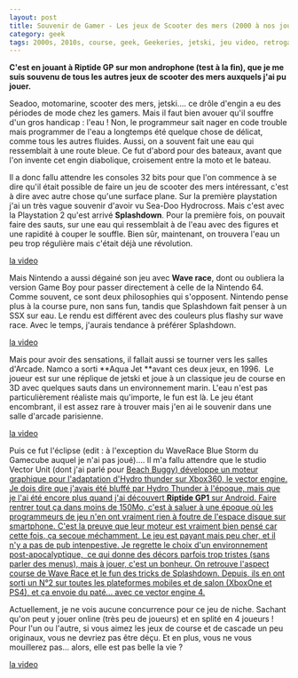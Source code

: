 ```yaml
---
layout: post
title: Souvenir de Gamer - Les jeux de Scooter des mers (2000 à nos jours)
category: geek
tags: 2000s, 2010s, course, geek, Geekeries, jetski, jeu video, retrogaming, simulation
---
```

**C'est en jouant à Riptide GP sur mon androphone (test à la fin), que je me suis souvenu de tous les autres jeux de scooter des mers auxquels j'ai pu jouer.**

Seadoo, motomarine, scooter des mers, jetski.... ce drôle d'engin a eu des périodes de mode chez les gamers. Mais il faut bien avouer qu'il souffre d'un gros handicap : l'eau ! Non, le programmeur sait nager en code trouble mais programmer de l'eau a longtemps été quelque chose de délicat, comme tous les autres fluides. Aussi, on a souvent fait une eau qui ressemblait à une route bleue. Ce fut d'abord pour des bateaux, avant que l'on invente cet engin diabolique, croisement entre la moto et le bateau.

Il a donc fallu attendre les consoles 32 bits pour que l'on commence à se dire qu'il était possible de faire un jeu de scooter des mers intéressant, c'est à dire avec autre chose qu'une surface plane. Sur la première playstation j'ai un très vague souvenir d'avoir vu Sea-Doo Hydrocross. Mais c'est avec la Playstation 2 qu'est arrivé **Splashdown**. Pour la première fois, on pouvait faire des sauts, sur une eau qui ressemblait à de l'eau avec des figures et une rapidité à couper le souffle. Bien sûr, maintenant, on trouvera l'eau un peu trop régulière mais c'était déjà une révolution.

[la video](https://www.youtube.com/watch?v=Mj7gtGnosg0)

Mais Nintendo a aussi dégainé son jeu avec **Wave race**, dont ou oubliera la version Game Boy pour passer directement à celle de la Nintendo 64. Comme souvent, ce sont deux philosophies qui s'opposent. Nintendo pense plus à la course pure, non sans fun, tandis que Splashdown fait penser à un SSX sur eau. Le rendu est différent avec des couleurs plus flashy sur wave race. Avec le temps, j'aurais tendance à préférer Splashdown.

[la video](https://www.youtube.com/watch?v=Oi-Kz4Y-8Lw)

Mais pour avoir des sensations, il fallait aussi se tourner vers les salles d'Arcade. Namco a sorti **Aqua Jet **avant ces deux jeux, en 1996.  Le joueur est sur une réplique de jetski et joue à un classique jeu de course en 3D avec quelques sauts dans un environnement marin. L'eau n'est pas particulièrement réaliste mais qu'importe, le fun est là. Le jeu étant encombrant, il est assez rare à trouver mais j'en ai le souvenir dans une salle d'arcade parisienne.

[la video](https://www.youtube.com/watch?v=hbSbjzszLjA)

Puis ce fut l'éclipse (edit : à l'exception du WaveRace Blue Storm du Gamecube auquel je n'ai pas joué).... Il m'a fallu attendre que le studio Vector Unit (dont j'ai parlé pour <span style="text-decoration:underline;"><a href="https://cheziceman.wordpress.com/2016/07/07/jeu-video-beach-buggy-racing/">Beach Buggy</a>) développe un moteur graphique pour l'adaptation d'Hydro thunder sur Xbox360, le vector engine. Je dois dire que j'avais été bluffé par Hydro Thunder à l'époque, mais que je l'ai été encore plus quand j'ai découvert **Riptide GP1** sur Android. Faire rentrer tout ça dans moins de 150Mo, c'est à saluer à une époque où les programmeurs de jeu n'en ont vraiment rien à foutre de l'espace disque sur smartphone. C'est la preuve que leur moteur est vraiment bien pensé car cette fois, ça secoue méchamment. Le jeu est payant mais peu cher, et il n'y a pas de pub intenpestive. Je regrette le choix d'un environnement post-apocalyptique,  ce qui donne des décors parfois trop tristes (sans parler des menus), mais à jouer, c'est un bonheur. On retrouve l'aspect course de Wave Race et le fun des tricks de Splashdown. Depuis, ils en ont sorti un N°2 sur toutes les plateformes mobiles et de salon (XboxOne et PS4), et ça envoie du paté... avec ce vector engine 4.

Actuellement, je ne vois aucune concurrence pour ce jeu de niche. Sachant qu'on peut y jouer online (très peu de joueurs) et en splité en 4 joueurs !  Pour l'un ou l'autre, si vous aimez les jeux de course et de cascade un peu originaux, vous ne devriez pas être déçu. Et en plus, vous ne vous mouillerez pas... alors, elle est pas belle la vie ?

[la video](https://www.youtube.com/watch?v=4w8MiLzY4Wc)


